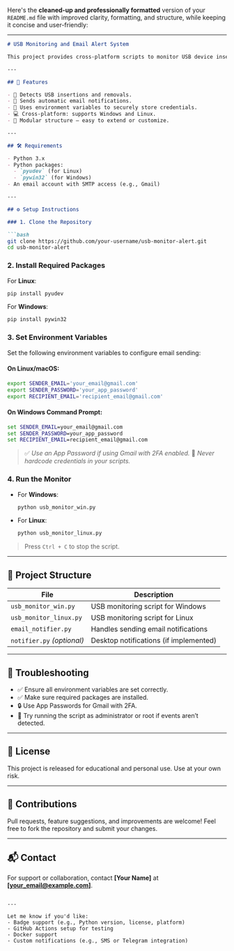 Here's the **cleaned-up and professionally formatted** version of your `README.md` file with improved clarity, formatting, and structure, while keeping it concise and user-friendly:

---

````markdown
# USB Monitoring and Email Alert System

This project provides cross-platform scripts to monitor USB device insertions and removals on **Windows** and **Linux**. When a USB device is connected or disconnected, a desktop alert is displayed and an **email notification** is sent automatically.

---

## 🚀 Features

- 🔌 Detects USB insertions and removals.
- 📧 Sends automatic email notifications.
- 🔐 Uses environment variables to securely store credentials.
- 💻 Cross-platform: supports Windows and Linux.
- 🧩 Modular structure — easy to extend or customize.

---

## 🛠️ Requirements

- Python 3.x
- Python packages:
  - `pyudev` (for Linux)
  - `pywin32` (for Windows)
- An email account with SMTP access (e.g., Gmail)

---

## ⚙️ Setup Instructions

### 1. Clone the Repository

```bash
git clone https://github.com/your-username/usb-monitor-alert.git
cd usb-monitor-alert
````

### 2. Install Required Packages

For **Linux**:

```bash
pip install pyudev
```

For **Windows**:

```bash
pip install pywin32
```

### 3. Set Environment Variables

Set the following environment variables to configure email sending:

#### On **Linux/macOS**:

```bash
export SENDER_EMAIL='your_email@gmail.com'
export SENDER_PASSWORD='your_app_password'
export RECIPIENT_EMAIL='recipient_email@gmail.com'
```

#### On **Windows Command Prompt**:

```cmd
set SENDER_EMAIL=your_email@gmail.com
set SENDER_PASSWORD=your_app_password
set RECIPIENT_EMAIL=recipient_email@gmail.com
```

> ✅ *Use an App Password if using Gmail with 2FA enabled.*
> 🚫 *Never hardcode credentials in your scripts.*

### 4. Run the Monitor

* For **Windows**:

  ```bash
  python usb_monitor_win.py
  ```

* For **Linux**:

  ```bash
  python usb_monitor_linux.py
  ```

> Press `Ctrl + C` to stop the script.

---

## 📁 Project Structure

| File                       | Description                            |
| -------------------------- | -------------------------------------- |
| `usb_monitor_win.py`       | USB monitoring script for Windows      |
| `usb_monitor_linux.py`     | USB monitoring script for Linux        |
| `email_notifier.py`        | Handles sending email notifications    |
| `notifier.py` *(optional)* | Desktop notifications (if implemented) |

---

## 🧩 Troubleshooting

* ✅ Ensure all environment variables are set correctly.
* ✅ Make sure required packages are installed.
* 🔒 Use App Passwords for Gmail with 2FA.
* 🛑 Try running the script as administrator or root if events aren’t detected.

---

## 📜 License

This project is released for educational and personal use. Use at your own risk.

---

## 🤝 Contributions

Pull requests, feature suggestions, and improvements are welcome!
Feel free to fork the repository and submit your changes.

---

## 📬 Contact

For support or collaboration, contact **\[Your Name]** at **\[[your\_email@example.com](kdhyanasamaga@gmail.com)]**.

```

---

Let me know if you'd like:
- Badge support (e.g., Python version, license, platform)
- GitHub Actions setup for testing
- Docker support
- Custom notifications (e.g., SMS or Telegram integration)
```
